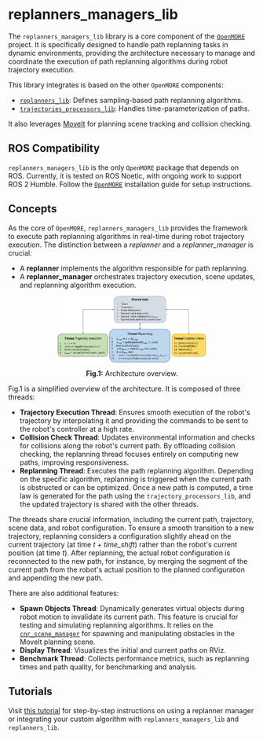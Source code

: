 # replanners_managers_lib

The `replanners_managers_lib` library is a core component of the [`OpenMORE`](https://github.com/JRL-CARI-CNR-UNIBS/OpenMORE.git) project. It is specifically designed to handle path replanning tasks in dynamic environments, providing the architecture necessary to manage and coordinate the execution of path replanning algorithms during robot trajectory execution.

This library integrates is based on the other `OpenMORE` components:
- [`replanners_lib`](https://github.com/JRL-CARI-CNR-UNIBS/replanners_lib): Defines sampling-based path replanning algorithms.
- [`trajectories_processors_lib`](https://github.com/JRL-CARI-CNR-UNIBS/trajectories_processors_lib): Handles time-parameterization of paths.

It also leverages [MoveIt](https://moveit.ros.org/) for planning scene tracking and collision checking.

## ROS Compatibility

`replanners_managers_lib` is the only `OpenMORE` package that depends on ROS. Currently, it is tested on ROS Noetic, with ongoing work to support ROS 2 Humble. Follow the [`OpenMORE`](https://github.com/JRL-CARI-CNR-UNIBS/OpenMORE) installation guide for setup instructions.

## Concepts

As the core of `OpenMORE`, `replanners_managers_lib` provides the framework to execute path replanning algorithms in real-time during robot trajectory execution. The distinction between a *replanner* and a *replanner_manager* is crucial:
- A **replanner** implements the algorithm responsible for path replanning.
- A **replanner_manager** orchestrates trajectory execution, scene updates, and replanning algorithm execution.

<p align="center">
  <img src="documentation/overview.png?raw=true" alt="Fig.1: Architecture overview" width="60%" style="display: block; margin: auto;">
</p>
<p align="center"><b>Fig.1:</b> Architecture overview.</p>

Fig.1 is a simplified overview of the architecture. It is composed of three threads:

- **Trajectory Execution Thread**: Ensures smooth execution of the robot's trajectory by interpolating it and providing the commands to be sent to the robot's controller at a high rate.
- **Collision Check Thread**: Updates environmental information and checks for collisions along the robot's current path. By offloading collision checking, the replanning thread focuses entirely on computing new paths, improving responsiveness.
- **Replanning Thread**: Executes the path replanning algorithm. Depending on the specific algorithm, replanning is triggered when the current path is obstructed or can be optimized. Once a new path is computed, a time law is generated for the path using the `trajectory_processors_lib`, and the updated trajectory is shared with the other threads.

The threads share crucial information, including the current path, trajectory, scene data, and robot configuration. To ensure a smooth transition to a new trajectory, replanning considers a configuration slightly ahead on the current trajectory (at time *t + time_shift*) rather than the robot's current position (at time *t*). After replanning, the actual robot configuration is reconnected to the new path, for instance, by merging the segment of the current path from the robot's actual position to the planned configuration and appending the new path.

There are also additional features:
- **Spawn Objects Thread**: Dynamically generates virtual objects during robot motion to invalidate its current path. This feature is crucial for testing and simulating replanning algorithms. It relies on the [`cnr_scene_manager`](https://github.com/JRL-CARI-CNR-UNIBS/cnr_scene_manager) for spawning and manipulating obstacles in the MoveIt planning scene.
- **Display Thread**: Visualizes the initial and current paths on RViz.
- **Benchmark Thread**: Collects performance metrics, such as replanning times and path quality, for benchmarking and analysis.

## Tutorials

Visit [this tutorial](documentation/tutorial/tutorial.md) for step-by-step instructions on using a replanner manager or integrating your custom algorithm with `replanners_managers_lib` and `replanners_lib`. 

